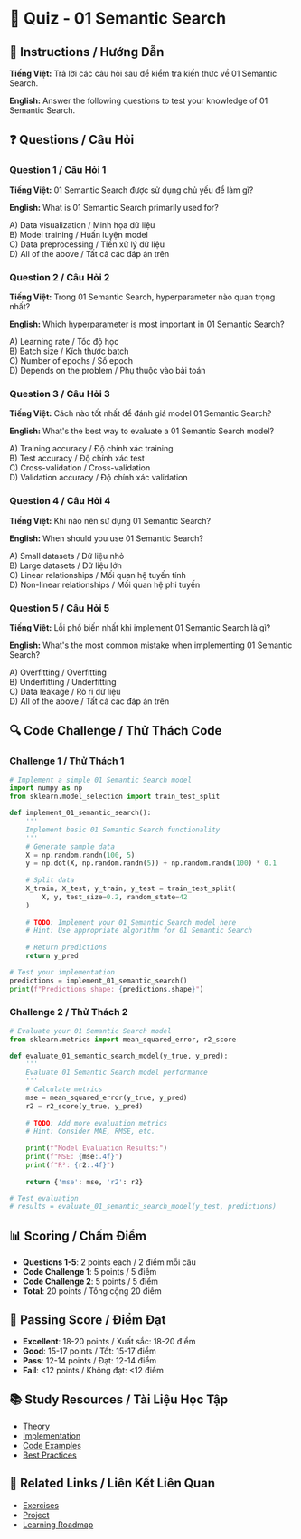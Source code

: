 # 🧠 Quiz - 01 Semantic Search

## 📝 Instructions / Hướng Dẫn

**Tiếng Việt:** Trả lời các câu hỏi sau để kiểm tra kiến thức về 01 Semantic Search.

**English:** Answer the following questions to test your knowledge of 01 Semantic Search.

## ❓ Questions / Câu Hỏi

### Question 1 / Câu Hỏi 1
**Tiếng Việt:** 01 Semantic Search được sử dụng chủ yếu để làm gì?

**English:** What is 01 Semantic Search primarily used for?

A) Data visualization / Minh họa dữ liệu  
B) Model training / Huấn luyện model  
C) Data preprocessing / Tiền xử lý dữ liệu  
D) All of the above / Tất cả các đáp án trên

### Question 2 / Câu Hỏi 2
**Tiếng Việt:** Trong 01 Semantic Search, hyperparameter nào quan trọng nhất?

**English:** Which hyperparameter is most important in 01 Semantic Search?

A) Learning rate / Tốc độ học  
B) Batch size / Kích thước batch  
C) Number of epochs / Số epoch  
D) Depends on the problem / Phụ thuộc vào bài toán

### Question 3 / Câu Hỏi 3
**Tiếng Việt:** Cách nào tốt nhất để đánh giá model 01 Semantic Search?

**English:** What's the best way to evaluate a 01 Semantic Search model?

A) Training accuracy / Độ chính xác training  
B) Test accuracy / Độ chính xác test  
C) Cross-validation / Cross-validation  
D) Validation accuracy / Độ chính xác validation

### Question 4 / Câu Hỏi 4
**Tiếng Việt:** Khi nào nên sử dụng 01 Semantic Search?

**English:** When should you use 01 Semantic Search?

A) Small datasets / Dữ liệu nhỏ  
B) Large datasets / Dữ liệu lớn  
C) Linear relationships / Mối quan hệ tuyến tính  
D) Non-linear relationships / Mối quan hệ phi tuyến

### Question 5 / Câu Hỏi 5
**Tiếng Việt:** Lỗi phổ biến nhất khi implement 01 Semantic Search là gì?

**English:** What's the most common mistake when implementing 01 Semantic Search?

A) Overfitting / Overfitting  
B) Underfitting / Underfitting  
C) Data leakage / Rò rỉ dữ liệu  
D) All of the above / Tất cả các đáp án trên

## 🔍 Code Challenge / Thử Thách Code

### Challenge 1 / Thử Thách 1
```python
# Implement a simple 01 Semantic Search model
import numpy as np
from sklearn.model_selection import train_test_split

def implement_01_semantic_search():
    '''
    Implement basic 01 Semantic Search functionality
    '''
    # Generate sample data
    X = np.random.randn(100, 5)
    y = np.dot(X, np.random.randn(5)) + np.random.randn(100) * 0.1
    
    # Split data
    X_train, X_test, y_train, y_test = train_test_split(
        X, y, test_size=0.2, random_state=42
    )
    
    # TODO: Implement your 01 Semantic Search model here
    # Hint: Use appropriate algorithm for 01 Semantic Search
    
    # Return predictions
    return y_pred

# Test your implementation
predictions = implement_01_semantic_search()
print(f"Predictions shape: {predictions.shape}")
```

### Challenge 2 / Thử Thách 2
```python
# Evaluate your 01 Semantic Search model
from sklearn.metrics import mean_squared_error, r2_score

def evaluate_01_semantic_search_model(y_true, y_pred):
    '''
    Evaluate 01 Semantic Search model performance
    '''
    # Calculate metrics
    mse = mean_squared_error(y_true, y_pred)
    r2 = r2_score(y_true, y_pred)
    
    # TODO: Add more evaluation metrics
    # Hint: Consider MAE, RMSE, etc.
    
    print(f"Model Evaluation Results:")
    print(f"MSE: {mse:.4f}")
    print(f"R²: {r2:.4f}")
    
    return {'mse': mse, 'r2': r2}

# Test evaluation
# results = evaluate_01_semantic_search_model(y_test, predictions)
```

## 📊 Scoring / Chấm Điểm

- **Questions 1-5**: 2 points each / 2 điểm mỗi câu
- **Code Challenge 1**: 5 points / 5 điểm
- **Code Challenge 2**: 5 points / 5 điểm
- **Total**: 20 points / Tổng cộng 20 điểm

## 🎯 Passing Score / Điểm Đạt

- **Excellent**: 18-20 points / Xuất sắc: 18-20 điểm
- **Good**: 15-17 points / Tốt: 15-17 điểm  
- **Pass**: 12-14 points / Đạt: 12-14 điểm
- **Fail**: <12 points / Không đạt: <12 điểm

## 📚 Study Resources / Tài Liệu Học Tập

- [Theory](./THEORY_01_semantic_search.md)
- [Implementation](./IMPLEMENTATION_01_semantic_search.md)
- [Code Examples](./CODE_EXAMPLES_01_semantic_search.md)
- [Best Practices](./BEST_PRACTICES_01_semantic_search.md)

## 🔗 Related Links / Liên Kết Liên Quan

- [Exercises](./EXERCISES_01_semantic_search.md)
- [Project](./PROJECT_01_semantic_search.md)
- [Learning Roadmap](./LEARNING_ROADMAP_01_semantic_search.md)
